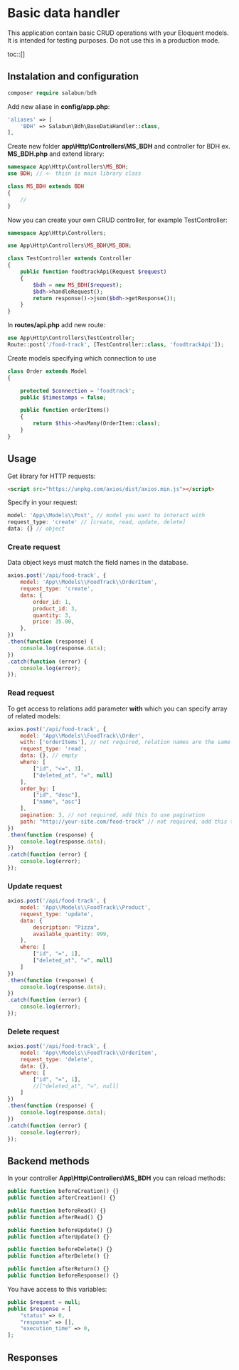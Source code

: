 # Basic data handler

This application contain basic CRUD operations with your Eloquent models. It is intended for testing purposes. Do not use this in a production mode.

toc::[]

## Instalation and configuration
```php
composer require salabun/bdh
```
Add new aliase in **config/app.php**:
```php
'aliases' => [
    'BDH' => Salabun\Bdh\BaseDataHandler::class,
],
```

Create new folder **app\Http\Controllers\MS_BDH** and controller for BDH ex. **MS_BDH.php** and extend library:
```php
namespace App\Http\Controllers\MS_BDH;
use BDH; // <- thisn is main library class

class MS_BDH extends BDH
{
    //
}
```
Now you can create your own CRUD controller, for example TestController:
```php
namespace App\Http\Controllers;

use App\Http\Controllers\MS_BDH\MS_BDH;

class TestController extends Controller
{
    public function foodtrackApi(Request $request)
    {
        $bdh = new MS_BDH($request);
        $bdh->handleRequest();
        return response()->json($bdh->getResponse());
    }
}
```
In **routes/api.php** add new route:
```php
use App\Http\Controllers\TestController;
Route::post('/food-track', [TestController::class, 'foodtrackApi']);
```

Create models specifying which connection to use
```php
class Order extends Model
{

    protected $connection = 'foodtrack';
    public $timestamps = false;

    public function orderItems()
    {
        return $this->hasMany(OrderItem::class);
    }
}
```

## Usage
Get library for HTTP requests:
```html
<script src="https://unpkg.com/axios/dist/axios.min.js"></script>
```
Specify in your request:
```js
model: 'App\\Models\\Post', // model you want to interact with
request_type: 'create' // [create, read, update, delete]
data: {} // object
```


### Create request
Data object keys must match the field names in the database.
```js
axios.post('/api/food-track', {
    model: 'App\\Models\\FoodTrack\\OrderItem',
    request_type: 'create',
    data: {
        order_id: 1,
        product_id: 3,
        quantity: 3,
        price: 35.00,
    },
})
.then(function (response) {
    console.log(response.data);
})
.catch(function (error) {
    console.log(error);
});
```
### Read request
To get access to relations add parameter **with** which you can specify array of related models:
```js
axios.post('/api/food-track', {
    model: 'App\\Models\\FoodTrack\\Order',
    with: ['orderItems'], // not required, relation names are the same as in laravel model
    request_type: 'read',
    data: {}, // empty
    where: [
        ["id", "<=", 3],
        ["deleted_at", "=", null]
    ],
    order_by: [
        ["id", "desc"],
        ["name", "asc"]
    ],
    pagination: 3, // not required, add this to use pagination
    path: "http://your-site.com/food-track" // not required, add this to customize pagination link
})
.then(function (response) {
    console.log(response.data);
})
.catch(function (error) {
    console.log(error);
});
```

### Update request
```js
axios.post('/api/food-track', {
    model: 'App\\Models\\FoodTrack\\Product',
    request_type: 'update',
    data: {
        description: "Pizza",
        available_quantity: 999,
    },
    where: [
        ["id", "=", 1],
        ["deleted_at", "=", null]
    ]
})
.then(function (response) {
    console.log(response.data);
})
.catch(function (error) {
    console.log(error);
});
```
### Delete request
```js
axios.post('/api/food-track', {
    model: 'App\\Models\\FoodTrack\\OrderItem',
    request_type: 'delete',
    data: {},
    where: [
        ["id", "=", 1],
        //["deleted_at", "=", null]
    ]
})
.then(function (response) {
    console.log(response.data);
})
.catch(function (error) {
    console.log(error);
});
```

## Backend methods
In your controller **App\Http\Controllers\MS_BDH** you can reload methods:
```php
public function beforeCreation() {}
public function afterCreation() {}

public function beforeRead() {}
public function afterRead() {}

public function beforeUpdate() {}
public function afterUpdate() {}

public function beforeDelete() {}
public function afterDelete() {}

public function afterReturn() {}
public function beforeResponse() {}
```
You have access to this variables:
```php
public $request = null;
public $response = [
    "status" => 0,
    "response" => [],
    "execution_time" => 0,
];
```
## Responses
